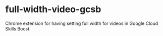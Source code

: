 # full-width-video-gcsb
Chrome extension for having setting full width for videos in Google Cloud Skills Boost.
